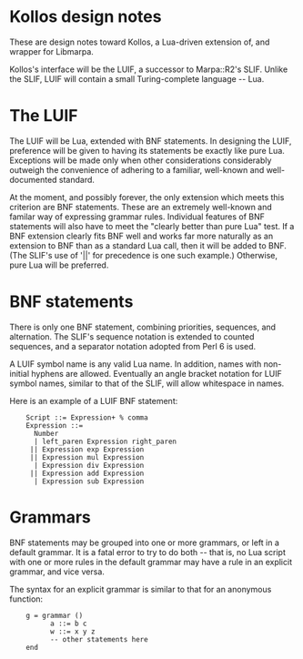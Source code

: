 Kollos design notes
===================

These are design notes toward Kollos, a Lua-driven extension of,
and wrapper for Libmarpa.

Kollos's interface will be the LUIF, a successor to Marpa::R2's
SLIF.  Unlike the SLIF, LUIF will contain a small
Turing-complete language -- Lua.

The LUIF
========

The LUIF will be Lua, extended with BNF statements.
In designing the LUIF, preference will be given to having
its statements be exactly like pure Lua.
Exceptions will be made only when other considerations
considerably outweigh the convenience of adhering to a familiar,
well-known and well-documented standard.

At the moment, and possibly forever, the only extension
which meets this criterion are BNF statements.
These are an extremely well-known and familar way of expressing
grammar rules.
Individual features of BNF statements will also have to meet
the "clearly better than pure Lua" test.
If a BNF extension
clearly fits BNF well and works far more naturally as
an extension to BNF than as a standard Lua call,
then it will be added to BNF.
(The SLIF's use of '||' for precedence is one such example.)
Otherwise, pure Lua will be preferred.

BNF statements
==============

There is only one BNF statement,
combining priorities, sequences, and alternation.
The SLIF's sequence notation is extended to counted sequences,
and a separator notation adopted from Perl 6 is used.

A LUIF symbol name is any valid Lua name.
In addition, names with non-initial hyphens are allowed.
Eventually an angle bracket notation for LUIF symbol names,
similar to that of the SLIF, will allow whitespace
in names.

Here is an example of a LUIF BNF statement:

```
    Script ::= Expression+ % comma
    Expression ::=
      Number
      | left_paren Expression right_paren
     || Expression exp Expression
     || Expression mul Expression
      | Expression div Expression
     || Expression add Expression
      | Expression sub Expression
```
Grammars
========

BNF statements may be grouped into one or more grammars, or left in a default grammar.  It is a fatal error to try to do both -- that is, no Lua script with one or more rules in the default grammar may have a rule in an explicit grammar, and vice versa.

The syntax for an explicit grammar is similar to that for an anonymous function:

```
    g = grammar ()
          a ::= b c
          w ::= x y z
          -- other statements here
    end
```
